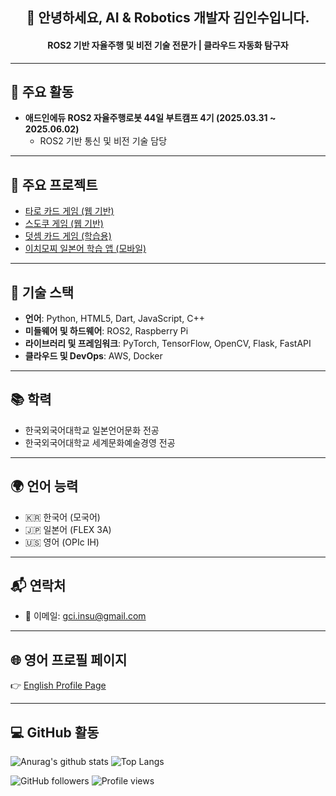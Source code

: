 <h2 align="center">👋 안녕하세요, AI & Robotics 개발자 김인수입니다.</h2>
<h4 align="center">ROS2 기반 자율주행 및 비전 기술 전문가 | 클라우드 자동화 탐구자</h4>

---

## 🚀 주요 활동
- **애드인에듀 ROS2 자율주행로봇 44일 부트캠프 4기 (2025.03.31 ~ 2025.06.02)**
  - ROS2 기반 통신 및 비전 기술 담당

---

## 🧩 주요 프로젝트
- [타로 카드 게임 (웹 기반)](https://szara7678.github.io/TarotGame/)
- [스도쿠 게임 (웹 기반)](https://szara7678.github.io/Sudoku-master/)
- [덧셈 카드 게임 (학습용)](https://szara7678.github.io/PlusCardGame/)
- [이치모찌 일본어 학습 앱 (모바일)](https://play.google.com/store/apps/details?id=com.szara7678.ichimozzi)

---

## 🔧 기술 스택
- **언어**: Python, HTML5, Dart, JavaScript, C++
- **미들웨어 및 하드웨어**: ROS2, Raspberry Pi
- **라이브러리 및 프레임워크**: PyTorch, TensorFlow, OpenCV, Flask, FastAPI
- **클라우드 및 DevOps**: AWS, Docker

---

## 📚 학력
- 한국외국어대학교 일본언어문화 전공
- 한국외국어대학교 세계문화예술경영 전공

---

## 🌍 언어 능력
- 🇰🇷 한국어 (모국어)
- 🇯🇵 일본어 (FLEX 3A)
- 🇺🇸 영어 (OPIc IH)

---

## 📬 연락처
- 📧 이메일: gci.insu@gmail.com

---

## 🌐 영어 프로필 페이지
👉 [English Profile Page](https://szara7678.github.io/portfolio/)

---

## 💻 GitHub 활동
![Anurag's github stats](https://github-readme-stats.vercel.app/api?username=szara7678&show_icons=true&theme=tokyonight)
![Top Langs](https://github-readme-stats.vercel.app/api/top-langs/?username=szara7678&layout=compact&theme=tokyonight)

![GitHub followers](https://img.shields.io/github/followers/szara7678?style=social)
![Profile views](https://komarev.com/ghpvc/?username=szara7678)
